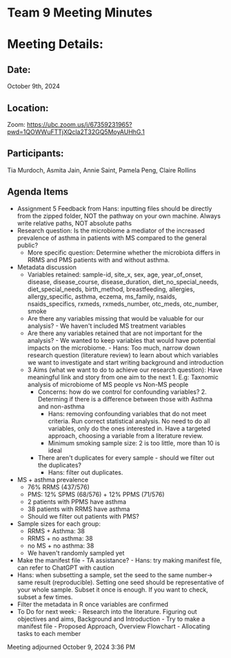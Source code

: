 # Team 9 Meeting Minutes 
# Meeting Details:
## Date: 
October 9th, 2024

## Location:
Zoom: https://ubc.zoom.us/j/67359231965?pwd=1QOWWuFTTjXQcla2T32GQ5MoyAUHhG.1

## Participants:
Tia Murdoch, Asmita Jain, Annie Saint, Pamela Peng, Claire Rollins

## Agenda Items
- Assignment 5 Feedback from Hans: inputting files should be directly from the zipped folder, NOT the pathway on your own machine. Always write relative paths, NOT absolute paths
- Research question: Is the microbiome a mediator of the increased prevalence of asthma in patients with MS compared to the general public?
    - More specific question: Determine whether the microbiota differs in RRMS and PMS patients with and without asthma.
- Metadata discussion
    - Variables retained: sample-id, site_x, sex, age, year_of_onset, disease, disease_course, disease_duration, diet_no_special_needs,         diet_special_needs, birth_method, breastfeeding, allergies, allergy_specific, asthma, eczema, ms_family, nsaids, nsaids_specifics,        rxmeds, rxmeds_number, otc_meds, otc_number, smoke
    - Are there any variables missing that would be valuable for our analysis?
          - We haven't included MS treatment variables
    - Are there any variables retained that are not important for the analysis?
          - We wanted to keep variables that would have potential impacts on the microbiome.
          - Hans: Too much, narrow down research question (literature review) to learn about which variables we want to investigate and start writing background and introduction
  - 3 Aims (what we want to do to achieve our research question): Have meaningful link and story from one aim to the next
        1. E.g: Taxnomic analysis of microbiome of MS people vs Non-MS people 
    - Concerns: how do we control for confounding variables?
      2. Determing if there is a difference between those with Asthma and non-asthma
        - Hans: removing confounding variables that do not meet criteria. Run correct statistical analysis. No need to do all variables, only do the ones interested in. Have a targeted approach, choosing a variable from a literature review.
        - Minimum smoking sample size: 2 is too little, more than 10 is ideal
    - There aren't duplicates for every sample - should we filter out the duplicates?
        - Hans: filter out duplicates. 
 - MS + asthma prevalence
    - 76% RRMS (437/576)
    - PMS: 12% SPMS (68/576) + 12% PPMS (71/576)
    - 2 patients with PPMS have asthma
    - 38 patients with RRMS have asthma
    - Should we filter out patients with PMS?
- Sample sizes for each group:
    - RRMS + Asthma: 38
    - RRMS + no asthma: 38
    - no MS + no asthma: 38
    - We haven't randomly sampled yet
- Make the manifest file - TA assistance?
      - Hans: try making manifest file, can refer to ChatGPT with caution
- Hans: when subsetting a sample, set the seed to the same number-> same result (reproducible). Setting one seed should be representative of your whole sample. Subset it once is enough. If you want to check, subset a few times.
- Filter the metadata in R once variables are confirmed
- To Do for next week:
      - Research into the literature. Figuring out objectives and aims, Background and     Introduction
      - Try to make a manifest file
      - Proposed Approach, Overview Flowchart
      - Allocating tasks to each member

Meeting adjourned October 9, 2024 3:36 PM


